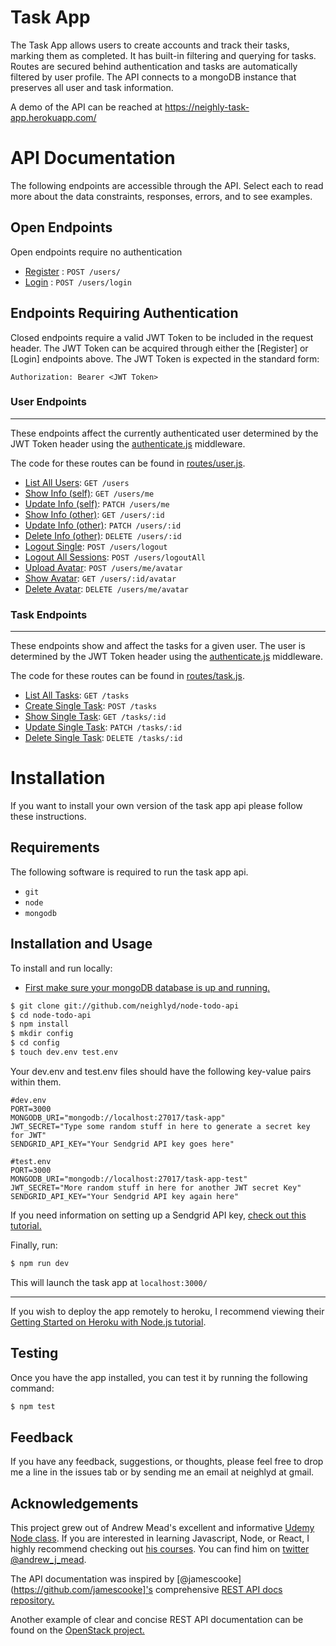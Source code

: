 # Task App

The Task App allows users to create accounts and track their tasks, marking them as completed. It has built-in filtering and querying for tasks. Routes are secured behind authentication and tasks are automatically filtered by user profile. The API connects to a mongoDB instance that preserves all user and task information.

A demo of the API can be reached at https://neighly-task-app.herokuapp.com/

# API Documentation
The following endpoints are accessible through the API. Select each to read more about the data constraints, responses, errors, and to see examples.

## Open Endpoints

Open endpoints require no authentication

* [Register](/docs/api/register.md) : `POST /users/`
* [Login](/docs/api/login.md) : `POST /users/login`
  
## Endpoints Requiring Authentication
Closed endpoints require a valid JWT Token to be included in the request header. The JWT Token can be acquired through either the [Register] or [Login] endpoints above. The JWT Token is expected in the standard form:
```
Authorization: Bearer <JWT Token>
```

### User Endpoints
____
These endpoints affect the currently authenticated user determined by the JWT Token header using the [authenticate.js](/src/middleware/authenticate.js) middleware.

The code for these routes can be found in [routes/user.js](/src/routes/user.js).

* [List All Users](/docs/api/users/get.md): `GET /users`
* [Show Info (self)](/docs/api/users/me/get.md): `GET /users/me`
* [Update Info (self)](/docs/api/users/me/patch.md): `PATCH /users/me`
* [Show Info (other)](/docs/api/users/id/get.md): `GET /users/:id`
* [Update Info (other)](/docs/api/users/id/patch.md): `PATCH /users/:id`
* [Delete Info (other)](/docs/api/users/id/delete.md): `DELETE /users/:id`
* [Logout Single](/docs/api/users/logout.md): `POST /users/logout`
* [Logout All Sessions](/docs/api/users/logoutAll.md): `POST /users/logoutAll`
* [Upload Avatar](/docs/api/users/me/avatar/post.md): `POST /users/me/avatar`
* [Show Avatar](/docs/api/users/:id/avatar): `GET /users/:id/avatar`
* [Delete Avatar](/docs/api/users/me/avatar): `DELETE /users/me/avatar`

### Task Endpoints
____
These endpoints show and affect the tasks for a given user. The user is determined by the JWT Token header using the [authenticate.js](/src/middleware/authenticate.js) middleware.

The code for these routes can be found in [routes/task.js](/src/routes/task.js).

* [List All Tasks](/docs/api/tasks/get.md): `GET /tasks`
* [Create Single Task](/docs/api/tasks/post.md): `POST /tasks`
* [Show Single Task](/docs/api/tasks/id/get.md): `GET /tasks/:id`
* [Update Single Task](/docs/api/tasks/id/patch.md): `PATCH /tasks/:id`
* [Delete Single Task](/docs/api/tasks/id/delete.md): `DELETE /tasks/:id`

# Installation

If you want to install your own version of the task app api please follow these instructions. 

## Requirements
The following software is required to run the task app api.
* `git`
* `node`
* `mongodb`

## Installation and Usage
To install and run locally:
* [First make sure your mongoDB database is up and running.](https://docs.mongodb.com/manual/installation/#mongodb-community-edition)

```bash
$ git clone git://github.com/neighlyd/node-todo-api
$ cd node-todo-api
$ npm install
$ mkdir config
$ cd config
$ touch dev.env test.env
```

Your dev.env and test.env files should have the following key-value pairs within them.

```
#dev.env
PORT=3000
MONGODB_URI="mongodb://localhost:27017/task-app"
JWT_SECRET="Type some random stuff in here to generate a secret key for JWT"
SENDGRID_API_KEY="Your Sendgrid API key goes here"
```

```
#test.env
PORT=3000
MONGODB_URI="mongodb://localhost:27017/task-app-test"
JWT_SECRET="More random stuff in here for another JWT secret Key"
SENDGRID_API_KEY="Your Sendgrid API key again here"
```

If you need information on setting up a Sendgrid API key, [check out this tutorial.](https://sendgrid.com/docs/for-developers/sending-email/api-getting-started/)

Finally, run:

```bash
$ npm run dev
```

This will launch the task app at `localhost:3000/`

---------
If you wish to deploy the app remotely to heroku, I recommend viewing their [Getting Started on Heroku with Node.js tutorial](https://devcenter.heroku.com/articles/getting-started-with-nodejs).

## Testing

Once you have the app installed, you can test it by running the following command:

```bash
$ npm test
```

## Feedback

If you have any feedback, suggestions, or thoughts, please feel free to drop me a line in the issues tab or by sending me an email at neighlyd at gmail.

## Acknowledgements

This project grew out of Andrew Mead's excellent and informative [Udemy Node class](https://www.udemy.com/the-complete-nodejs-developer-course-2/). If you are interested in learning Javascript, Node, or React, I highly recommend checking out [his courses](https://www.udemy.com/user/andrewmead/). You can find him on [twitter @andrew_j_mead](https://twitter.com/andrew_j_mead).

The API documentation was inspired by [@jamescooke](https://github.com/jamescooke]'s comprehensive [REST API docs repository.](https://github.com/jamescooke/restapidocs)

Another example of clear and concise REST API documentation can be found on the [OpenStack project.](https://developer.openstack.org/api-ref/application-catalog/v1/)